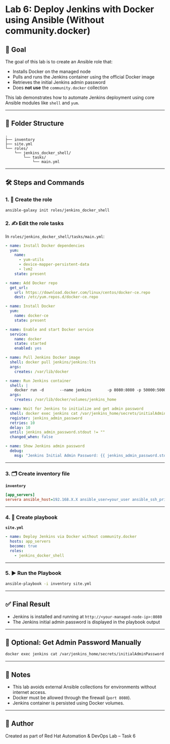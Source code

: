 
# Lab 6: Deploy Jenkins with Docker using Ansible (Without community.docker)

## 🎯 Goal

The goal of this lab is to create an Ansible role that:
- Installs Docker on the managed node
- Pulls and runs the Jenkins container using the official Docker image
- Retrieves the initial Jenkins admin password
- Does **not use** the `community.docker` collection

This lab demonstrates how to automate Jenkins deployment using core Ansible modules like `shell` and `yum`.

---

## 🧱 Folder Structure

```
.
├── inventory
├── site.yml
└── roles/
    └── jenkins_docker_shell/
        └── tasks/
            └── main.yml
```

---

## 🛠️ Steps and Commands

### 1. 🔧 Create the role

```bash
ansible-galaxy init roles/jenkins_docker_shell
```

### 2. ✍️ Edit the role tasks

In `roles/jenkins_docker_shell/tasks/main.yml`:

```yaml
- name: Install Docker dependencies
  yum:
    name:
      - yum-utils
      - device-mapper-persistent-data
      - lvm2
    state: present

- name: Add Docker repo
  get_url:
    url: https://download.docker.com/linux/centos/docker-ce.repo
    dest: /etc/yum.repos.d/docker-ce.repo

- name: Install Docker
  yum:
    name: docker-ce
    state: present

- name: Enable and start Docker service
  service:
    name: docker
    state: started
    enabled: yes

- name: Pull Jenkins Docker image
  shell: docker pull jenkins/jenkins:lts
  args:
    creates: /var/lib/docker

- name: Run Jenkins container
  shell: |
    docker run -d       --name jenkins       -p 8080:8080 -p 50000:50000       -v jenkins_home:/var/jenkins_home       jenkins/jenkins:lts
  args:
    creates: /var/lib/docker/volumes/jenkins_home

- name: Wait for Jenkins to initialize and get admin password
  shell: docker exec jenkins cat /var/jenkins_home/secrets/initialAdminPassword
  register: jenkins_admin_password
  retries: 10
  delay: 10
  until: jenkins_admin_password.stdout != ""
  changed_when: false

- name: Show Jenkins admin password
  debug:
    msg: "Jenkins Initial Admin Password: {{ jenkins_admin_password.stdout }}"
```

---

### 3. 🗂️ Create inventory file

**`inventory`**
```ini
[app_servers]
servera ansible_host=192.168.X.X ansible_user=your_user ansible_ssh_private_key_file=~/.ssh/id_rsa
```

---

### 4. 📜 Create playbook

**`site.yml`**
```yaml
- name: Deploy Jenkins via Docker without community.docker
  hosts: app_servers
  become: true
  roles:
    - jenkins_docker_shell
```

---

### 5. ▶️ Run the Playbook

```bash
ansible-playbook -i inventory site.yml
```

---

## ✅ Final Result

- Jenkins is installed and running at `http://<your-managed-node-ip>:8080`
- The Jenkins initial admin password is displayed in the playbook output

---

## 🔐 Optional: Get Admin Password Manually

```bash
docker exec jenkins cat /var/jenkins_home/secrets/initialAdminPassword
```

---

## 🧠 Notes

- This lab avoids external Ansible collections for environments without internet access.
- Docker must be allowed through the firewall (`port 8080`).
- Jenkins container is persisted using Docker volumes.

---

## 📌 Author

Created as part of Red Hat Automation & DevOps Lab – Task 6
